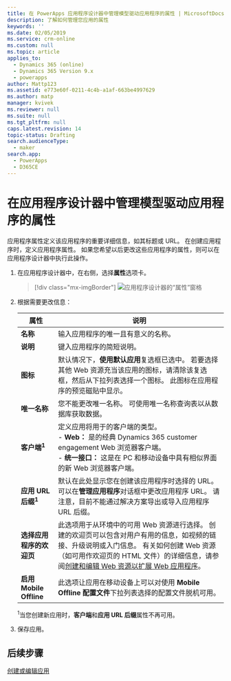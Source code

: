 ```yaml
---
title: 在 PowerApps 应用程序设计器中管理模型驱动应用程序的属性 | MicrosoftDocs
description: 了解如何管理您应用的属性
keywords: ''
ms.date: 02/05/2019
ms.service: crm-online
ms.custom: null
ms.topic: article
applies_to:
  - Dynamics 365 (online)
  - Dynamics 365 Version 9.x
  - powerapps
author: Mattp123
ms.assetid: e773e60f-0211-4c4b-a1af-663be4997629
ms.author: matp
manager: kvivek
ms.reviewer: null
ms.suite: null
ms.tgt_pltfrm: null
caps.latest.revision: 14
topic-status: Drafting
search.audienceType:
  - maker
search.app:
  - PowerApps
  - D365CE
---
```


# <a name="manage-model-driven-app-properties-in-the-app-designer"></a>在应用程序设计器中管理模型驱动应用程序的属性

应用程序属性定义该应用程序的重要详细信息，如其标题或 URL。 在创建应用程序时，定义应用程序属性。 如果您希望以后更改这些应用程序的属性，则可以在应用程序设计器中执行此操作。  
  
1.  在应用程序设计器中，在右侧，选择**属性**选项卡。  

    > [!div class="mx-imgBorder"] 
    > ![应用程序设计器的“属性”窗格](media/app-designer-properties-tab.png "应用程序设计器的“属性”窗格")  
  
2.  根据需要更改信息：  

    |属性|说明|  
    |--------------|-----------------|
    |**名称**|输入应用程序的唯一且有意义的名称。|  
    |**说明**|键入应用程序的简短说明。|  
    |**图标**|默认情况下，**使用默认应用**复选框已选中。 若要选择其他 Web 资源充当该应用的图标，请清除该复选框，然后从下拉列表选择一个图标。 此图标在应用程序的预览磁贴中显示。|
    |**唯一名称**| 您不能更改唯一名称。 可使用唯一名称查询表以从数据库获取数据。| 
    |**客户端<sup>1</sup>**|定义应用将用于的客户端的类型。<br/>-  **Web：** 是的经典 Dynamics 365 customer engagement Web 浏览器客户端。<br/>-  **统一接口：** 这是在 PC 和移动设备中具有相似界面的新 Web 浏览器客户端。|
    |**应用 URL 后缀<sup>1</sup>**| 默认在此处显示您在创建该应用程序时选择的 URL。 可以在**管理应用程序**对话框中更改应用程序 URL。 请注意，目前不能通过解决方案导出或导入应用程序 URL 后缀。|
    |**选择应用程序的欢迎页**|此选项用于从环境中的可用 Web 资源进行选择。 创建的欢迎页可以包含对用户有用的信息，如视频的链接、升级说明或入门信息。 有关如何创建 Web 资源（如可用作欢迎页的 HTML 文件）的详细信息，请参阅[创建和编辑 Web 资源以扩展 Web 应用程序](create-edit-web-resources.md)。|
    |**启用 Mobile Offline**|此选项让应用在移动设备上可以对使用 **Mobile Offline 配置文件**下拉列表选择的配置文件脱机可用。|

    <sup>1</sup>当您创建新应用时，**客户端**和**应用 URL 后缀**属性不再可用。
3.  保存应用。  
  
## <a name="next-steps"></a>后续步骤  
 [创建或编辑应用](create-edit-app.md)
